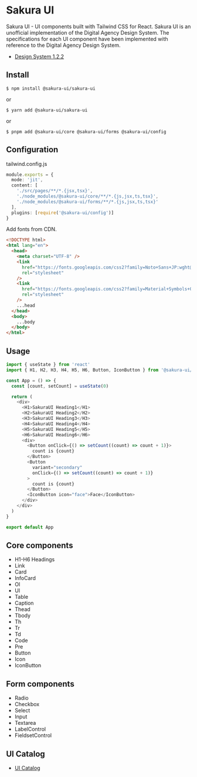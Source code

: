 # Sakura UI
Sakura UI - UI components built with Tailwind CSS for React. Sakura UI is an unofficial implementation of the Digital Agency Design System. The specifications for each UI component have been implemented with reference to the Digital Agency Design System.

- [Design System 1.2.2](https://www.figma.com/community/file/1172530831489802410)

## Install
```
$ npm install @sakura-ui/sakura-ui
```
or
```
$ yarn add @sakura-ui/sakura-ui
```
or
```
$ pnpm add @sakura-ui/core @sakura-ui/forms @sakura-ui/config
```

## Configuration
tailwind.config.js
```ts
module.exports = {
  mode: 'jit',
  content: [
    './src/pages/**/*.{jsx,tsx}',
    './node_modules/@sakura-ui/core/**/*.{js,jsx,ts,tsx}',
    './node_modules/@sakura-ui/forms/**/*.{js,jsx,ts,tsx}'
  ],
  plugins: [require('@sakura-ui/config')]
}
```

Add fonts from CDN.
```html
<!DOCTYPE html>
<html lang="en">
  <head>
    <meta charset="UTF-8" />
    <link
      href="https://fonts.googleapis.com/css2?family=Noto+Sans+JP:wght@100;200;300;400;500;600;700&display=swap"
      rel="stylesheet"
    />
    <link
      href="https://fonts.googleapis.com/css2?family=Material+Symbols+Outlined"
      rel="stylesheet"
    />
    ...head
  </head>
  <body>
    ...body
  </body>
</html>
```


## Usage
```ts
import { useState } from 'react'
import { H1, H2, H3, H4, H5, H6, Button, IconButton } from '@sakura-ui/core'

const App = () => {
  const [count, setCount] = useState(0)

  return (
    <div>
      <H1>SakuraUI Heading1</H1>
      <H2>SakuraUI Heading2</H2>
      <H3>SakuraUI Heading3</H3>
      <H4>SakuraUI Heading4</H4>
      <H5>SakuraUI Heading5</H5>
      <H6>SakuraUI Heading6</H6>
      <div>
        <Button onClick={() => setCount((count) => count + 1)}>
          count is {count}
        </Button>
        <Button
          variant="secondary"
          onClick={() => setCount((count) => count + 1)}
        >
          count is {count}
        </Button>
        <IconButton icon="face">Face</IconButton>
      </div>
    </div>
  )
}

export default App
```

## Core components
- H1-H6 Headings
- Link
- Card
- InfoCard
- Ol
- Ul
- Table
- Caption
- Thead
- Tbody
- Th
- Tr
- Td
- Code
- Pre
- Button
- Icon
- IconButton

## Form components
- Radio
- Checkbox
- Select
- Input
- Textarea
- LabelControl
- FieldsetControl

## UI Catalog

- [UI Catalog](https://glassonion1.github.io/sakura-ui/)
